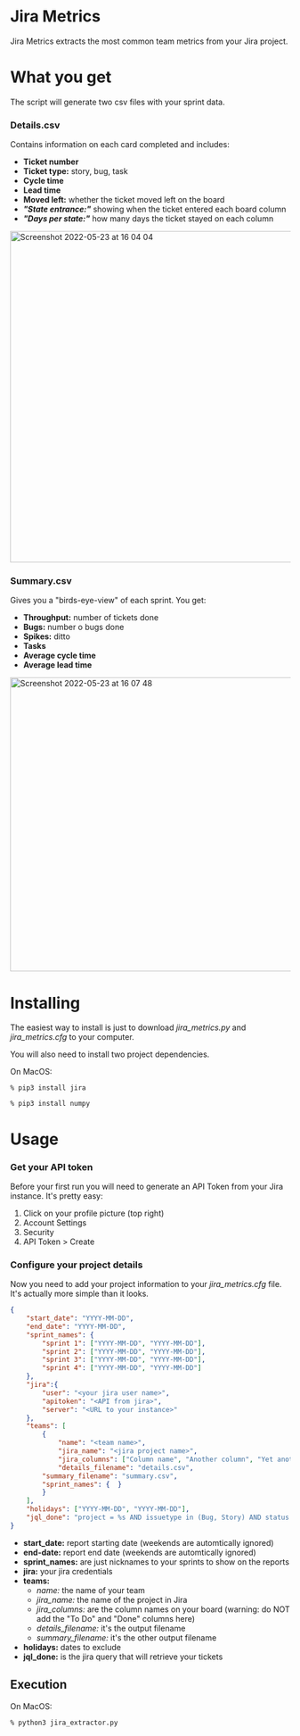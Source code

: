 # Jira Metrics

Jira Metrics extracts the most common team metrics from your Jira project.

# What you get
The script will generate two csv files with your sprint data.

### Details.csv
Contains information on each card completed and includes:

- **Ticket number**
- **Ticket type:** story, bug, task
- **Cycle time**
- **Lead time**
- **Moved left:** whether the ticket moved left on the board
- **_"State entrance:"_** showing when the ticket entered each board column
- **_"Days per state:"_** how many days the ticket stayed on each column 

<img width="594" alt="Screenshot 2022-05-23 at 16 04 04" src="https://user-images.githubusercontent.com/76520153/169840793-08114787-2316-43fe-9139-5f5bc89c799f.png">

### Summary.csv
Gives you a "birds-eye-view" of each sprint. You get:

- **Throughput:** number of tickets done
- **Bugs:** number o bugs done
- **Spikes:** ditto
- **Tasks**
- **Average cycle time**
- **Average lead time**

<img width="527" alt="Screenshot 2022-05-23 at 16 07 48" src="https://user-images.githubusercontent.com/76520153/169840851-00caf71f-2ccc-4453-9138-ce4542e5eb4a.png">

# Installing

The easiest way to install is just to download _jira_metrics.py_ and _jira_metrics.cfg_ to your computer.  

You will also need to install two project dependencies. 

On MacOS:

```% pip3 install jira ```

```% pip3 install numpy ```

# Usage

### Get your API token

Before your first run you will need to generate an API Token from your Jira instance. It's pretty easy:

1. Click on your profile picture (top right)
2. Account Settings
3. Security
4. API Token > Create

### Configure your project details

Now you need to add your project information to your _jira_metrics.cfg_ file. It's actually more simple than it looks.

```json
{
	"start_date": "YYYY-MM-DD",
	"end_date": "YYYY-MM-DD",
	"sprint_names": {
	    "sprint 1": ["YYYY-MM-DD", "YYYY-MM-DD"],
	    "sprint 2": ["YYYY-MM-DD", "YYYY-MM-DD"],
	    "sprint 3": ["YYYY-MM-DD", "YYYY-MM-DD"],
	    "sprint 4": ["YYYY-MM-DD", "YYYY-MM-DD"]
	},
	"jira":{
		"user": "<your jira user name>",
		"apitoken": "<API from jira>",
		"server": "<URL to your instance>"
	},
	"teams": [
		{
	        "name": "<team name>",
	        "jira_name": "<jira project name>",
	        "jira_columns": ["Column name", "Another column", "Yet another column"],
	        "details_filename": "details.csv",
		"summary_filename": "summary.csv",
		"sprint_names": {  }
		}
	],
	"holidays": ["YYYY-MM-DD", "YYYY-MM-DD"],
	"jql_done": "project = %s AND issuetype in (Bug, Story) AND status = Done  AND resolutionDate >= '%s' AND resolutionDate <= '%s' order by resolutiondate asc"
}
```
- **start_date:** report starting date (weekends are automtically ignored)
- **end-date:** report end date (weekends are automtically ignored)
- **sprint_names:** are just nicknames to your sprints to show on the reports
- **jira:** your jira credentials
- **teams:** 
	- _name:_ the name of your team
	- _jira_name:_ the name of the project in Jira
	- _jira_columns:_ are the column names on your board (warning: do NOT add the "To Do" and "Done" columns here)
	- _details_filename:_ it's the output filename
	- _summary_filename:_ it's the other output filename
- **holidays:** dates to exclude
- **jql_done:** is the jira query that will retrieve your tickets

## Execution

On MacOS:

```% python3 jira_extractor.py ```


